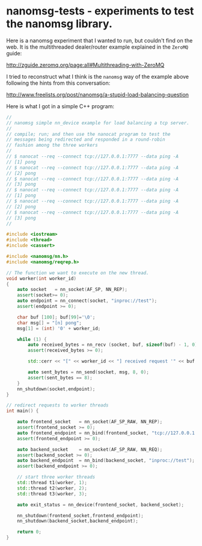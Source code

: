 # nanomsg-tests - experiments to test the nanomsg library. 

Here is a nanomsg experiment that I wanted to run, but couldn't find
on the web. It is the multithreaded dealer/router example explained
in the `ZeroMQ` guide:

http://zguide.zeromq.org/page:all#Multithreading-with-ZeroMQ

I tried to reconstruct what I think is the `nanomsg` way of the example
above following the hints from this conversation:

http://www.freelists.org/post/nanomsg/a-stupid-load-balancing-question

Here is what I got in a simple C++ program:

``` c++
//
// nanomsg simple nn_device example for load balancing a tcp server.
//
// compile; run; and then use the nanocat program to test the
// messages being redirected and responded in a round-robin 
// fashion among the three workers
// 
// $ nanocat --req --connect tcp://127.0.0.1:7777 --data ping -A
// [1] pong
// $ nanocat --req --connect tcp://127.0.0.1:7777 --data ping -A
// [2] pong
// $ nanocat --req --connect tcp://127.0.0.1:7777 --data ping -A
// [3] pong
// $ nanocat --req --connect tcp://127.0.0.1:7777 --data ping -A
// [1] pong
// $ nanocat --req --connect tcp://127.0.0.1:7777 --data ping -A
// [2] pong
// $ nanocat --req --connect tcp://127.0.0.1:7777 --data ping -A
// [3] pong
//

#include <iostream>
#include <thread>
#include <cassert>

#include <nanomsg/nn.h>
#include <nanomsg/reqrep.h>

// The function we want to execute on the new thread.
void worker(int worker_id)
{
    auto socket   = nn_socket(AF_SP, NN_REP); 
    assert(socket>= 0);
    auto endpoint = nn_connect(socket, "inproc://test"); 
    assert(endpoint >= 0);

    char buf [100]; buf[99]='\0';
    char msg[] = "[n] pong";
    msg[1] = (int) '0' + worker_id;

    while (1) {
        auto received_bytes = nn_recv (socket, buf, sizeof(buf) - 1, 0);
        assert(received_bytes >= 0);

        std::cerr << "[" << worker_id << "] received request '" << buf << "'" << std::endl; 

        auto sent_bytes = nn_send(socket, msg, 8, 0);
        assert(sent_bytes == 8);
    }
    nn_shutdown(socket,endpoint);
}

// redirect requests to worker threads
int main() {

    auto frontend_socket   = nn_socket(AF_SP_RAW, NN_REP);  
    assert(frontend_socket >= 0);
    auto frontend_endpoint = nn_bind(frontend_socket, "tcp://127.0.0.1:7777"); 
    assert(frontend_endpoint >= 0);

    auto backend_socket    = nn_socket(AF_SP_RAW, NN_REQ);
    assert(backend_socket >= 0);
    auto backend_endpoint  = nn_bind(backend_socket, "inproc://test");
    assert(backend_endpoint >= 0);

    // start three worker threads
    std::thread t1(worker, 1);
    std::thread t2(worker, 2);
    std::thread t3(worker, 3);

    auto exit_status = nn_device(frontend_socket, backend_socket);

    nn_shutdown(frontend_socket,frontend_endpoint);
    nn_shutdown(backend_socket,backend_endpoint);

    return 0;
}

```
